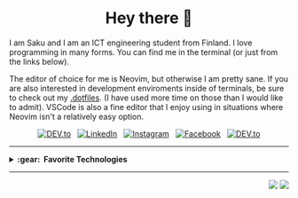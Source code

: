 <h1 align="center">Hey there 🦝</h1>

<p>
  I am Saku and I am an ICT engineering student from Finland. I love programming in many forms.
  You can find me in the terminal (or just from the links below).
</p>
<p>
  The editor of choice for me is Neovim, but otherwise I am pretty sane. If you are also
  interested in development enviroments inside of terminals, be sure to check out my
  <a href="https://github.com/sakuexe/.dotfiles">.dotfiles</a>. (I have used more time
  on those than I would like to admit). VSCode is also a fine editor that I enjoy using
  in situations where Neovim isn't a relatively easy option.
</p>

<div align="center">
  <a href="mailto:saku.karttunen@student.hamk.fi" target="_blank"><img src="https://img.shields.io/badge/-saku.karttunen@student.hamk.fi-c14438?style=for-the-badge&logo=Gmail&logoColor=white" alt="DEV.to"></a>
  &nbsp;
  <a href="https://www.linkedin.com/in/sakukarttunen/" target="_blank"><img src="https://img.shields.io/badge/LinkedIn-%230077B5.svg?&style=for-the-badge&logo=linkedin&logoColor=white" alt="LinkedIn"></a>
  &nbsp;
  <a href="https://www.instagram.com/16bitmustache/" target="_blank"><img src="https://img.shields.io/badge/Instagram-%23E4405F.svg?&style=for-the-badge&logo=instagram&logoColor=white" alt="Instagram"></a>
  &nbsp;
  <a href="https://www.facebook.com/saku.karttunen.1" target="_blank"><img src="https://img.shields.io/badge/Facebook-%231877F2.svg?&style=for-the-badge&logo=facebook&logoColor=white" alt="Facebook"></a>
  &nbsp;
  <a href="https://dev.sakukarttunen.com" target="_blank"><img src="https://img.shields.io/badge/Website-%230A0A0A.svg?&style=for-the-badge&logo=DEV.to&logoColor=white" alt="DEV.to"></a>
</div>

<hr/>

<details>
  <summary><b>:gear: &nbsp;Favorite Technologies</b></summary>
  <br/>
  
  - Frontend and Backend Web Development
  - Crossplatform software development
  - Game programming

  </details>

<hr/>

<p align="right">
  <img src="https://komarev.com/ghpvc/?username=brunotacca&style=plastic&label=Views"><img>
  <img src="https://badges.pufler.dev/visits/brunotacca/brunotacca?color=black&logo=github" />
</p>

<!---
Nothing to look at here, but thanks for the interest.
--->
